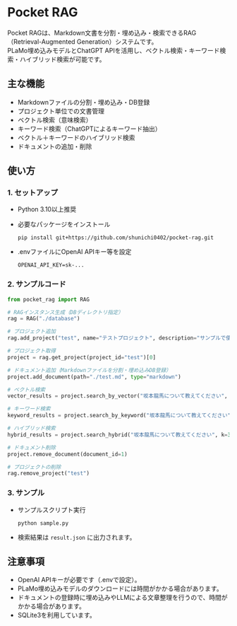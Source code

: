 # Pocket RAG

Pocket RAGは、Markdown文書を分割・埋め込み・検索できるRAG（Retrieval-Augmented Generation）システムです。  
PLaMo埋め込みモデルとChatGPT APIを活用し、ベクトル検索・キーワード検索・ハイブリッド検索が可能です。

## 主な機能

- Markdownファイルの分割・埋め込み・DB登録
- プロジェクト単位での文書管理
- ベクトル検索（意味検索）
- キーワード検索（ChatGPTによるキーワード抽出）
- ベクトル＋キーワードのハイブリッド検索
- ドキュメントの追加・削除

## 使い方

### 1. セットアップ

- Python 3.10以上推奨
- 必要なパッケージをインストール
  ```
  pip install git+https://github.com/shunichi0402/pocket-rag.git
  ```

- .envファイルにOpenAI APIキー等を設定
  ```
  OPENAI_API_KEY=sk-...
  ```

### 2. サンプルコード

```python
from pocket_rag import RAG

# RAGインスタンス生成（DBディレクトリ指定）
rag = RAG("./database")

# プロジェクト追加
rag.add_project("test", name="テストプロジェクト", description="サンプルで使用するテストプロジェクトです。")

# プロジェクト取得
project = rag.get_project(project_id="test")[0]

# ドキュメント追加（Markdownファイルを分割・埋め込みDB登録）
project.add_document(path="./test.md", type="markdown")

# ベクトル検索
vector_results = project.search_by_vector("坂本龍馬について教えてください", k=3)

# キーワード検索
keyword_results = project.search_by_keyword("坂本龍馬について教えてください")

# ハイブリッド検索
hybrid_results = project.search_hybrid("坂本龍馬について教えてください", k=3)

# ドキュメント削除
project.remove_document(document_id=1)

# プロジェクトの削除
rag.remove_project("test")
```

### 3. サンプル

- サンプルスクリプト実行
  ```
  python sample.py
  ```

- 検索結果は `result.json` に出力されます。

## 注意事項

- OpenAI APIキーが必要です（.envで設定）。
- PLaMo埋め込みモデルのダウンロードには時間がかかる場合があります。
- ドキュメントの登録時に埋め込みやLLMによる文章整理を行うので、時間がかかる場合があります。
- SQLite3を利用しています。